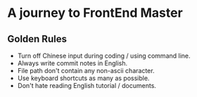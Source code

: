 # A journey to FrontEnd Master
## Golden Rules
* Turn off Chinese input during coding / using command line.
* Always write commit notes in English.
* File path don't contain any non-ascii character.
* Use keyboard shortcuts as many as possible.
* Don't hate reading English tutorial / documents.
